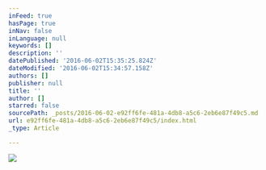 ```yaml
---
inFeed: true
hasPage: true
inNav: false
inLanguage: null
keywords: []
description: ''
datePublished: '2016-06-02T15:35:25.824Z'
dateModified: '2016-06-02T15:34:57.158Z'
authors: []
publisher: null
title: ''
author: []
starred: false
sourcePath: _posts/2016-06-02-e92ff6fe-481a-4db8-a5c6-2eb6e87f49c5.md
url: e92ff6fe-481a-4db8-a5c6-2eb6e87f49c5/index.html
_type: Article

---
```

![](https://the-grid-user-content.s3-us-west-2.amazonaws.com/6c6abfc9-9013-401f-b40e-1427e5ed42bd.jpg)